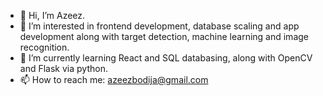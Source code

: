 - 👋 Hi, I’m Azeez.
- 👀 I’m interested in frontend development, database scaling and app development along with target detection, machine learning and image recognition.
- 🌱 I’m currently learning React and SQL databasing, along with OpenCV and Flask via python.
- 📫 How to reach me: azeezbodija@gmail.com

<!---
azeezb/azeezb is a ✨ special ✨ repository because its `README.md` (this file) appears on your GitHub profile.
You can click the Preview link to take a look at your changes.
--->

